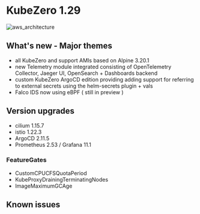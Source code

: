 # KubeZero 1.29
![aws_architecture](docs/images/logo-v1.29.png)

## What's new - Major themes
- all KubeZero and support AMIs based on Alpine 3.20.1
- new Telemetry module integrated consisting of OpenTelemetry Collector, Jaeger UI, OpenSearch + Dashboards backend
- custom KubeZero ArgoCD edition providing adding support for referring to external secrets using the helm-secrets plugin + vals
- Falco IDS now using eBPF ( still in preview )

## Version upgrades
- cilium 1.15.7
- istio 1.22.3
- ArgoCD 2.11.5
- Prometheus 2.53 / Grafana 11.1

### FeatureGates
- CustomCPUCFSQuotaPeriod
- KubeProxyDrainingTerminatingNodes
- ImageMaximumGCAge

## Known issues
